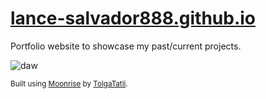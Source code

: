 # [lance-salvador888.github.io](https://lance-salvador888.github.io)
Portfolio website to showcase my past/current projects.

![daw](https://github.com/user-attachments/assets/a5d8d425-52c9-4f18-9430-f7a0a02f1b7c)

<sub>Built using [Moonrise](https://github.com/TolgaTatli/Moonrise) by [TolgaTatli](https://github.com/TolgaTatli/).</sub> 
